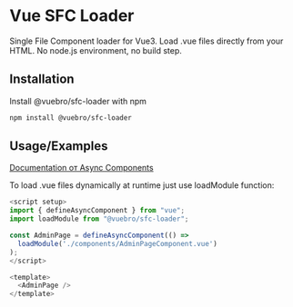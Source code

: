 # Vue SFC Loader

Single File Component loader for Vue3. Load .vue files directly from your HTML. No node.js environment, no build step.

## Installation

Install @vuebro/sfc-loader with npm

```bash
npm install @vuebro/sfc-loader
```

## Usage/Examples

[Documentation oт Async Components](https://vuejs.org/guide/components/async)

To load .vue files dynamically at runtime just use loadModule function:

```javascript
<script setup>
import { defineAsyncComponent } from "vue";
import loadModule from "@vuebro/sfc-loader";

const AdminPage = defineAsyncComponent(() =>
  loadModule('./components/AdminPageComponent.vue')
);
</script>

<template>
  <AdminPage />
</template>
```

